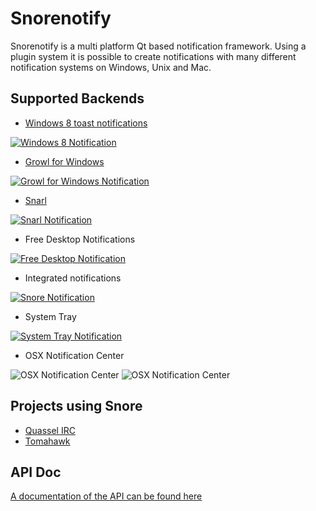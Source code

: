 Snorenotify
===========

Snorenotify is a multi platform Qt based notification framework. 
Using a plugin system it is possible to create notifications with many different notification systems on Windows, Unix and Mac.


## Supported Backends ##
- [Windows 8 toast notifications](https://github.com/TheOneRing/Snoretoast) 

[ ![Windows 8 Notification](http://winkde.org/~pvonreth/other/snore/img/Thumbnail%20Pictures/win8_high.jpg) ](http://winkde.org/~pvonreth/other/snore/img/win8.png)

- [Growl for Windows](http://www.growlforwindows.com/)

[![Growl for Windows Notification](http://winkde.org/~pvonreth/other/snore/img/Thumbnail%20Pictures/growl_high.jpg)](http://winkde.org/~pvonreth/other/snore/img/growl.png)

- [Snarl](http://snarl.fullphat.net/)

[![Snarl Notification](http://winkde.org/~pvonreth/other/snore/img/Thumbnail%20Pictures/snarl_high.jpg)](http://winkde.org/~pvonreth/other/snore/img/snarl.png)

- Free Desktop Notifications

[![Free Desktop Notification](http://winkde.org/~pvonreth/other/snore/img/Thumbnail%20Pictures/fd_high.jpg)](http://winkde.org/~pvonreth/other/snore/img/fd.png)

- Integrated notifications

[![Snore Notification](http://winkde.org/~pvonreth/other/snore/img/Thumbnail%20Pictures/snore-xp_high.jpg)](http://winkde.org/~pvonreth/other/snore/img/snore-xp.png)

- System Tray

[![System Tray Notification](http://winkde.org/~pvonreth/other/snore/img/Thumbnail%20Pictures/tray_high.jpg)](http://winkde.org/~pvonreth/other/snore/img/tray.png)

- OSX Notification Center

![OSX Notification Center](http://winkde.org/~pvonreth/other/snore/img/Thumbnail%20Pictures/mac2.png)
![OSX Notification Center](http://winkde.org/~pvonreth/other/snore/img/Thumbnail%20Pictures/mac.png)

## Projects using Snore ##
- [Quassel IRC](http://www.quassel-irc.org/)
- [Tomahawk](http://www.tomahawk-player.org/)

## API Doc ##
[A documentation of the API can be found here](http://winkde.org/~pvonreth/other/snore/doc/html/index.html)